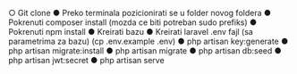 ○	Git clone
●	Preko terminala pozicionirati se u folder novog foldera
●	Pokrenuti composer  install (mozda ce biti potreban sudo prefiks)
●	Pokrenuti npm install
●	Kreirati bazu
●	Kreirati laravel .env fajl (sa parametrima za bazu) (cp .env.example .env)
●	php artisan key:generate
●	php artisan migrate:install
●	php artisan migrate
●	php artisan db:seed
●	php artisan jwt:secret
●	php artisan serve

